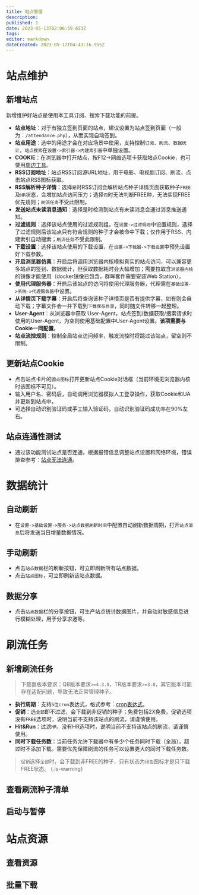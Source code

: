 ```yaml
---
title: 站点管理
description: 
published: 1
date: 2023-05-13T02:06:59.653Z
tags: 
editor: markdown
dateCreated: 2023-05-12T04:43:16.955Z
---
```


# 站点维护
## 新增站点

新增维护好站点是使用本工具订阅、搜索下载功能的前提。
- **站点地址**：对于有独立签到页面的站点，建议设置为站点签到页面（一般为：`/attendance.php`），从而实现自动签到。
- **站点用途**：选中的用途才会在对应场景中使用，支持控制`订阅`、`刷流`、`数据统计`，`站点搜索`在`设置->索引器->内建索引器`中单独设置。
- **COOKIE**：在浏览器中打开站点，按F12->网络选项卡获取站点Cookie，也可使用[周边工具](/周边工具)。
- **RSS订阅地址**：站点RSS订阅源URL地址，用于电影、电视剧订阅、刷流，点击站点RSS图标获取。
- **RSS解析种子详情**：选择`是`时RSS订阅会解析站点种子详情页面获取种子`FREE`及`HR`状态，会增加站点访问压力；选择`否`时无法判断FREE种，无法实现FREE优先规则；`刷流任务`不受此限制。
- **发送站点未读消息通知**：选择是时检测到站点有未读消息会通过消息推送通知。
- **过滤规则**：选择该站点使用的过滤规则组，在`设置->过滤规则`中设置规则，选择了过滤规则后该站点只有符合规则的种子才会被命中下载；仅作用于RSS、内建索引自动搜索；`刷流任务`不受此限制。
- **下载设置**：选择该站点使用的下载设置，在`设置->下载器->下载设置`中预先设置好下载参数。
- **开启浏览器仿真**：开启后将调用浏览器内核模拟真实的站点访问，可以兼容更多站点的签到、数据统计，但获取数据耗时会大幅增加；需要拉取含`浏览器内核`的镜像才能使用（docker镜像已包含，群晖套件需要安装Web Station）。
- **使用代理服务器**：开启后该站点的访问将使用代理服务器，代理需在`基础设置->系统->代理服务器`中设置。
- **从详情页下载字幕**：开启后将查询该种子详情页是否有提供字幕，如有则会自动下载；字幕文件会一并下载到`下载保存目录`，同时随文件转移一起整理。
- **User-Agent**：从浏览器中获取 User-Agent，站点签到/数据获取/搜索请求时使用的User-Agent，为空则使用基础配置中User-Agent设置。**该项需要与Cookie一同配置**。
- **站点流控规则**：控制全局站点访问频率，触发流控时将跳过该站点，留空则不限制。

## 更新站点Cookie

- 点击站点卡片的`圆点图标`打开更新站点Cookie对话框（当前环境无浏览器内核时该图标不可见）。
- 输入用户名、密码后，自动调用浏览器模拟人工登录操作，获取Cookie和UA并更新到站点中。
- 可选择自动识别验证码或手工输入验证码，自动识别验证码成功率在90%左右。

## 站点连通性测试

- 通过该功能测试站点是否连通，根据报错信息调整站点设置和网络环境，错误排查参考：[站点无法连通](/常见问题#站点无法连通)。

# 数据统计
## 自动刷新

- 在`设置->基础设置->服务->站点数据刷新时间`中配置自动刷新数据周期，打开`站点消息`后将发送当日增量数据情况。

## 手动刷新

- 点击`站点数据`栏的刷新按钮，可立即刷新所有站点数据。
- 点击`站点图标`，可立即刷新该站点数据。

## 数据分享

- 点击`站点数据`栏的分享按钮，可生产站点统计数据图片，并自动对敏感信息进行模糊处理，用于分享求邀等。

# 刷流任务
## 新增刷流任务

> 下载器版本要求：QB版本要求`>=4.3.9`，TR版本要求`>=3.0`，其它版本可能存在适配问题，导致无法正常管理种子。

- **执行周期**：支持`5位cron`表达式，格式参考：[cron表达式](/名词解释#cron表达式)。
- **促销**：选`全部`即不过滤，会下载到非促销的种子；免费包括2X免费。促销选项没有`FREE`选项时，说明当前不支持该站点的刷流，请谨慎使用。
- **Hit&Run**：过滤`HR`，没有HR选项时，说明当前不支持该站点的刷流，请谨慎使用。
- **同时下载任务数**：当前任务允许下载器中有多少个任务同时下载（全局），超过时不添加下载。需要优先保障刷流的任务可以设置更大的同时下载任务数。


> `促销`选择`全部`时，会下载到非FREE的种子，只有状态为`绿色`图标才是只下载FREE状态。
{.is-warning}

## 查看刷流种子清单
## 启动与暂停

# 站点资源
## 查看资源
## 批量下载